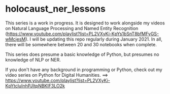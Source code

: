 # holocaust_ner_lessons

This series is a work in progress. It is designed to work alongside my videos on Natural Language Processing and Named Entity Recognition (https://www.youtube.com/playlist?list=PL2VXyKi-KpYs1bSnT8bfMFyGS-wMcjesM).
I will be updating this repo regularly during January 2021.
In all, there will be somewhere between 20 and 30 notebooks when complete.

This series does presume a basic knowledge of Python, but presumes no knowledge of NLP or NER.

If you don't have any background in programming or Python, check out my video series on Python for Digital Humanities. ==> https://www.youtube.com/playlist?list=PL2VXyKi-KpYtcluInhPJItpNBKIF3LO2k
